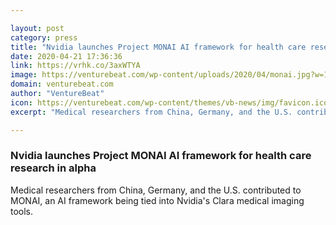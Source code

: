```yaml
---

layout: post
category: press
title: "Nvidia launches Project MONAI AI framework for health care research in alpha"
date: 2020-04-21 17:36:36
link: https://vrhk.co/3axWTYA
image: https://venturebeat.com/wp-content/uploads/2020/04/monai.jpg?w=1200&strip=all
domain: venturebeat.com
author: "VentureBeat"
icon: https://venturebeat.com/wp-content/themes/vb-news/img/favicon.ico
excerpt: "Medical researchers from China, Germany, and the U.S. contributed to MONAI, an AI framework being tied into Nvidia's Clara medical imaging tools."

---
```


### Nvidia launches Project MONAI AI framework for health care research in alpha

Medical researchers from China, Germany, and the U.S. contributed to MONAI, an AI framework being tied into Nvidia's Clara medical imaging tools.